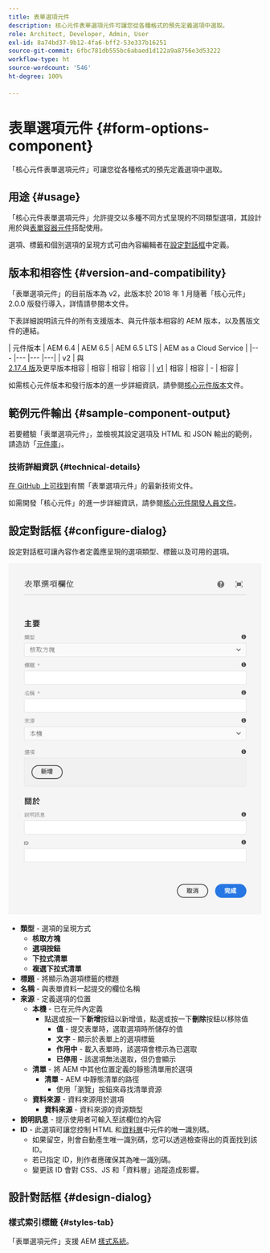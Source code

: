```yaml
---
title: 表單選項元件
description: 核心元件表單選項元件可讓您從各種格式的預先定義選項中選取。
role: Architect, Developer, Admin, User
exl-id: 8a74bd37-9b12-4fa6-bff2-53e337b16251
source-git-commit: 6fbc781db555bc6abaed1d122a9a8756e3d53222
workflow-type: ht
source-wordcount: '546'
ht-degree: 100%

---
```


# 表單選項元件 {#form-options-component}

「核心元件表單選項元件」可讓您從各種格式的預先定義選項中選取。

## 用途 {#usage}

「核心元件表單選項元件」允許提交以多種不同方式呈現的不同類型選項，其設計用於與[表單容器元件](form-container.md)搭配使用。

選項、標籤和個別選項的呈現方式可由內容編輯者在[設定對話框](#configure-dialog)中定義。

## 版本和相容性 {#version-and-compatibility}

「表單選項元件」的目前版本為 v2，此版本於 2018 年 1 月隨著「核心元件」2.0.0 版發行導入，詳情請參閱本文件。

下表詳細說明該元件的所有支援版本、與元件版本相容的 AEM 版本，以及舊版文件的連結。

| 元件版本 | AEM 6.4 | AEM 6.5 | AEM 6.5 LTS | AEM as a Cloud Service |
|--- |--- |--- |---|
| v2 | 與 <br>[2.17.4 版](/help/versions.md)及更早版本相容 | 相容 | 相容 | 相容 |
| [v1](/help/components/v1/form-options-v1.md) | 相容 | 相容 | - | 相容 |

如需核心元件版本和發行版本的進一步詳細資訊，請參閱[核心元件版本](/help/versions.md)文件。

## 範例元件輸出 {#sample-component-output}

若要體驗「表單選項元件」，並檢視其設定選項及 HTML 和 JSON 輸出的範例，請造訪「[元件庫](https://adobe.com/go/aem_cmp_library_form_options_tw)」。

### 技術詳細資訊 {#technical-details}

[在 GitHub 上可找到](https://adobe.com/go/aem_cmp_tech_form_options_v2_tw)有關「表單選項元件」的最新技術文件。

如需開發「核心元件」的進一步詳細資訊，請參閱[核心元件開發人員文件](/help/developing/overview.md)。

## 設定對話框 {#configure-dialog}

設定對話框可讓內容作者定義應呈現的選項類型、標籤以及可用的選項。

![表單選項元件的編輯對話框](/help/assets/form-options-edit.png)

* **類型** - 選項的呈現方式
   * **核取方塊**
   * **選項按鈕**
   * **下拉式清單**
   * **複選下拉式清單**
* **標題** - 將顯示為選項標籤的標題
* **名稱** - 與表單資料一起提交的欄位名稱
* **來源** - 定義選項的位置
   * **本機** - 已在元件內定義
      * 點選或按一下&#x200B;**新增**&#x200B;按鈕以新增值，點選或按一下&#x200B;**刪除**&#x200B;按鈕以移除值
         * **值** - 提交表單時，選取選項時所儲存的值
         * **文字** - 顯示於表單上的選項標籤
         * **作用中** - 載入表單時，該選項會標示為已選取
         * **已停用** - 該選項無法選取，但仍會顯示
   * **清單** - 將 AEM 中其他位置定義的靜態清單用於選項
      * **清單** - AEM 中靜態清單的路徑
         * 使用「瀏覽」按鈕來尋找清單資源
   * **資料來源** - 資料來源用於選項
      * **資料來源** - 資料來源的資源類型
* **說明訊息** - 提示使用者可輸入至該欄位的內容
* **ID** - 此選項可讓您控制 HTML 和[資料層](/help/developing/data-layer/overview.md)中元件的唯一識別碼。
   * 如果留空，則會自動產生唯一識別碼，您可以透過檢查得出的頁面找到該 ID。
   * 若已指定 ID，則作者應確保其為唯一識別碼。
   * 變更該 ID 會對 CSS、JS 和「資料層」追蹤造成影響。

## 設計對話框 {#design-dialog}

### 樣式索引標籤 {#styles-tab}

「表單選項元件」支援 AEM [樣式系統](/help/get-started/authoring.md#component-styling)。
